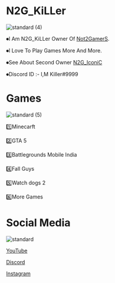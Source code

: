 #   N2G_KiLLer 

![standard (4)](https://user-images.githubusercontent.com/87961069/127740206-73bdbd7c-95f6-45b7-a9c2-b45423fc558b.gif)


⏺I Am N2G_KiLLer Owner Of [Not2GamerS](https://www.youtube.com/channel/UCFDwQne3OOEqlQPlOMDAHMg).

⏺I Love To Play Games More And More.

⏺See About Second Owner [N2G_IconiC](https://n2giconic.github.io/N2G_IconiC/)

⏺Discord ID :- I,M Killer#9999

#   Games

![standard (5)](https://user-images.githubusercontent.com/87961069/127745545-836dd96a-08c5-464c-9fe2-819b2ca0f6c4.gif)

1️⃣Minecarft

2️⃣GTA 5

3️⃣Battlegrounds Mobile India

4️⃣Fall Guys

5️⃣Watch dogs 2

6️⃣More Games

#   Social Media

![standard](https://user-images.githubusercontent.com/87961069/127760160-efeb2b35-a247-4a4d-b25f-3e99c441e498.gif) 

[YouTube](https://www.youtube.com/channel/UCFDwQne3OOEqlQPlOMDAHMg)

[Discord](https://discord.gg/yX7c7AvJrV)

[Instagram](https://www.instagram.com/N2Gofficial/)

